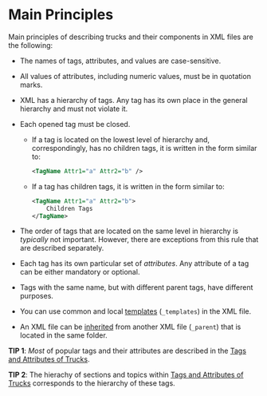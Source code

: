# Main Principles

Main principles of describing trucks and their components in XML files are the following:

-   The names of tags, attributes, and values are case-sensitive.

-   All values of attributes, including numeric values, must be in quotation marks.

-   XML has a hierarchy of tags. Any tag has its own place in the general hierarchy and must not violate it.

-   Each opened tag must be closed.

    -   If a tag is located on the lowest level of hierarchy and, correspondingly, has no children tags, it is written in the form similar to:

        ```xml
        <TagName Attr1="a" Attr2="b" />
        ```

    -   If a tag has children tags, it is written in the form similar to:

        ```xml
        <TagName Attr1="a" Attr2="b">
            Children Tags
        </TagName>
        ```

-   The order of tags that are located on the same level in hierarchy is *typically* not important. However, there are exceptions from this rule that are described separately.

-   Each tag has its own particular set of *attributes*. Any attribute of a tag can be either mandatory or optional.

-   Tags with the same name, but with different parent tags, have different purposes.

-   You can use common and local [templates][templates] (`_templates`) in the XML file.

-   An XML file can be [inherited][inheritance] from another XML file (`_parent`) that is located in the same folder.

**TIP 1**: *Most* of popular tags and their attributes are described in the [Tags and Attributes of Trucks][tags_and_attributes_of_trucks].

**TIP 2**: The hierachy of sections and topics within [Tags and Attributes of Trucks][tags_and_attributes_of_trucks] corresponds to the hierarchy of these tags.

[templates]: ./templates/templates.md
[inheritance]: ./inheritance.md
[tags_and_attributes_of_trucks]: ./../../tags_and_attributes_of_trucks/index.md